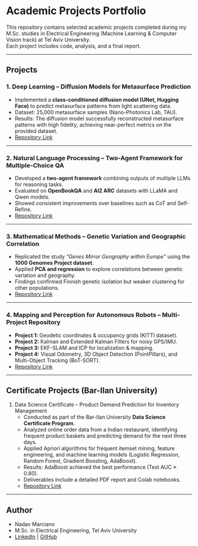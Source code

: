 # Academic Projects Portfolio

This repository contains selected academic projects completed during my M.Sc. studies in Electrical Engineering (Machine Learning & Computer Vision track) at Tel Aviv University.  
Each project includes code, analysis, and a final report.

---

## Projects

### 1. Deep Learning – Diffusion Models for Metasurface Prediction
- Implemented a **class-conditioned diffusion model (UNet, Hugging Face)** to predict metasurface patterns from light scattering data.  
- Dataset: 25,000 metasurface samples (Nano-Photonics Lab, TAU).  
- Results: The diffusion model successfully reconstructed metasurface patterns with high fidelity, achieving near-perfect metrics on the provided dataset.  
- [Repository Link](https://github.com/Nadavmarci/deep_learning_final_project)

---

### 2. Natural Language Processing – Two-Agent Framework for Multiple-Choice QA
- Developed a **two-agent framework** combining outputs of multiple LLMs for reasoning tasks.  
- Evaluated on **OpenBookQA** and **AI2 ARC** datasets with LLaMA and Qwen models.  
- Showed consistent improvements over baselines such as CoT and Self-Refine.  
- [Repository Link](https://github.com/Nadavmarci/nlp_final_project)

---

### 3. Mathematical Methods – Genetic Variation and Geographic Correlation
- Replicated the study *"Genes Mirror Geography within Europe"* using the **1000 Genomes Project dataset**.  
- Applied **PCA and regression** to explore correlations between genetic variation and geography.  
- Findings confirmed Finnish genetic isolation but weaker clustering for other populations.  
- [Repository Link](https://github.com/Nadavmarci/math_methods_final_project)

---

### 4. Mapping and Perception for Autonomous Robots – Multi-Project Repository
- **Project 1:** Geodetic coordinates & occupancy grids (KITTI dataset).  
- **Project 2:** Kalman and Extended Kalman Filters for noisy GPS/IMU.  
- **Project 3:** EKF-SLAM and ICP for localization & mapping.  
- **Project 4:** Visual Odometry, 3D Object Detection (PointPillars), and Multi-Object Tracking (BoT-SORT).  
- [Repository Link](https://github.com/Nadavmarci/mapping_sensing_autonomous_systems)

---

## Certificate Projects (Bar-Ilan University)

1. Data Science Certificate – Product Demand Prediction for Inventory Management  
   - Conducted as part of the Bar-Ilan University **Data Science Certificate Program**.  
   - Analyzed online order data from a Indian restaurant, identifying frequent product baskets and predicting demand for the next three days.  
   - Applied Apriori algorithms for frequent itemset mining, feature engineering, and machine learning models (Logistic Regression, Random Forest, Gradient Boosting, AdaBoost).  
   - Results: AdaBoost achieved the best performance (Test AUC ≈ 0.80).  
   - Deliverables include a detailed PDF report and Colab notebooks.  
   - [Repository Link](https://github.com/Nadavmarci/data_science_certificate_bar_ilan)

---

## Author
- Nadav Marciano  
- M.Sc. in Electrical Engineering, Tel Aviv University  
- [LinkedIn](https://www.linkedin.com/in/nadav-marciano) | [GitHub](https://github.com/Nadavmarci)
